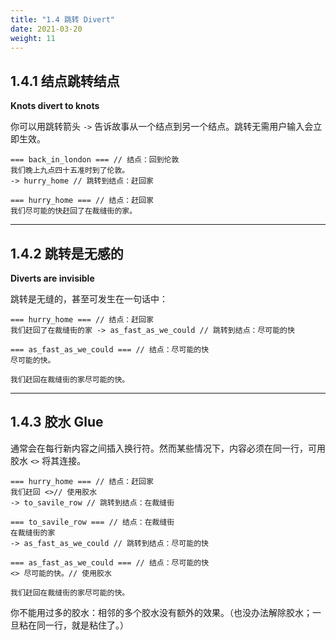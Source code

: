 ```yaml
---
title: "1.4 跳转 Divert"
date: 2021-03-20
weight: 11
---
```


## 1.4.1 结点跳转结点

**Knots divert to knots**

你可以用跳转箭头 `->` 告诉故事从一个结点到另一个结点。跳转无需用户输入会立即生效。

```
=== back_in_london === // 结点：回到伦敦
我们晚上九点四十五准时到了伦敦。
-> hurry_home // 跳转到结点：赶回家

=== hurry_home === // 结点：赶回家
我们尽可能的快赶回了在裁缝街的家。
```
---

## 1.4.2 跳转是无感的

**Diverts are invisible**

跳转是无缝的，甚至可发生在一句话中：

```
=== hurry_home === // 结点：赶回家
我们赶回了在裁缝街的家 -> as_fast_as_we_could // 跳转到结点：尽可能的快

=== as_fast_as_we_could === // 结点：尽可能的快
尽可能的快。
```

```plaintext
我们赶回在裁缝街的家尽可能的快。
```

---

## 1.4.3 胶水 Glue

通常会在每行新内容之间插入换行符。然而某些情况下，内容必须在同一行，可用胶水 `<>` 将其连接。

```
=== hurry_home === // 结点：赶回家
我们赶回 <>// 使用胶水
-> to_savile_row // 跳转到结点：在裁缝街

=== to_savile_row === // 结点：在裁缝街
在裁缝街的家
-> as_fast_as_we_could // 跳转到结点：尽可能的快

=== as_fast_as_we_could === // 结点：尽可能的快
<> 尽可能的快。// 使用胶水
```

```plaintext
我们赶回在裁缝街的家尽可能的快。
```

你不能用过多的胶水：相邻的多个胶水没有额外的效果。（也没办法解除胶水；一旦粘在同一行，就是粘住了。）

